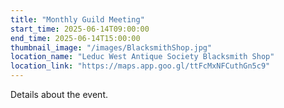 ```yaml
---
title: "Monthly Guild Meeting"
start_time: 2025-06-14T09:00:00
end_time: 2025-06-14T15:00:00
thumbnail_image: "/images/BlacksmithShop.jpg"
location_name: "Leduc West Antique Society Blacksmith Shop"
location_link: "https://maps.app.goo.gl/ttFcMxNFCuthGn5c9"
---
```

Details about the event.